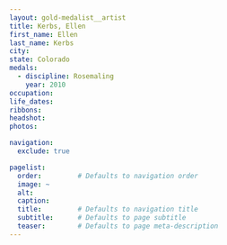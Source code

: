 ```yaml
---
layout: gold-medalist__artist
title: Kerbs, Ellen
first_name: Ellen
last_name: Kerbs
city: 
state: Colorado
medals: 
  - discipline: Rosemaling
    year: 2010
occupation:
life_dates:
ribbons:
headshot:
photos:

navigation:
  exclude: true

pagelist:
  order:         # Defaults to navigation order  
  image: ~
  alt:
  caption:
  title:         # Defaults to navigation title
  subtitle:      # Defaults to page subtitle
  teaser:        # Defaults to page meta-description  
---
```

